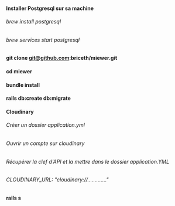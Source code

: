 #### Installer Postgresql sur sa machine
###### brew install postgresql
###### brew services start postgresql

#### git clone git@github.com:briceth/miewer.git

#### cd miewer

#### bundle install

#### rails db:create db:migrate

#### Cloudinary
###### Créer un dossier application.yml
###### Ouvrir un compte sur cloudinary
###### Récupérer la clef d'API et la mettre dans le dossier application.YML
###### CLOUDINARY_URL: "cloudinary://............."

#### rails s
